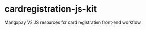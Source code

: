 cardregistration-js-kit
=======================

Mangopay V2 JS resources for card registration front-end workflow
